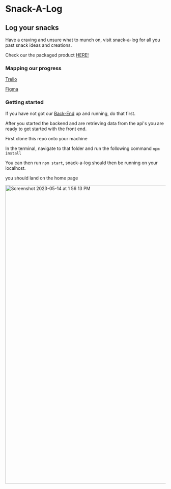 # Snack-A-Log 
## Log your snacks
Have a craving and unsure what to munch on, visit snack-a-log for all you past snack ideas and creations. 

Check our the packaged product [HERE!](https://snack-a-log-log.netlify.app/)

### Mapping our progress
[Trello](https://trello.com/b/QnFdarGf/group-project-snackalog)

[Figma](https://www.figma.com/file/tzSWmQKFSKWXb766a0FnEb/snack-a-log?type=whiteboard&node-id=703-404&t=3R5nxsK7ZmRyLjUR-0)


### Getting started
If you have not got our [Back-End](https://github.com/felizj17/snackalog_back_end) up and running, do that first.

After you started the backend and are retrieving data from the api's you are ready to get started with the front end.

First clone this repo onto your machine

In the terminal, navigate to that folder and run the following command `npm install`

You can then run `npm start`, snack-a-log should then be running on your localhost.

you should land on the home page 

<img width="940" alt="Screenshot 2023-05-14 at 1 56 13 PM" src="https://github.com/SuperNinjaEv/snackalog_front_end/assets/37090868/a65a6f5e-6de6-4429-925f-169b622b4c0e">


